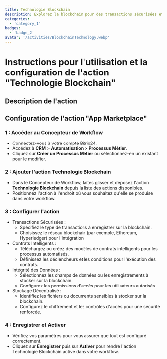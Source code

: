 ```yaml
---
title: Technologie Blockchain
description: Explorez la blockchain pour des transactions sécurisées et transparentes.
categories: 
  - 'category_1'
badges: 
  - 'badge_2'
avatar: '/activities/BlockchainTechnology.webp'
---
```

# Instructions pour l'utilisation et la configuration de l'action "Technologie Blockchain"

## Description de l'action

## **Configuration de l'action "App Marketplace"**

### 1 : Accéder au Concepteur de Workflow
- Connectez-vous à votre compte Bitrix24.
- Accédez à **CRM** > **Automatisation** > **Processus Métier**.
- Cliquez sur **Créer un Processus Métier** ou sélectionnez-en un existant pour le modifier.

### 2 : Ajouter l'action Technologie Blockchain
- Dans le Concepteur de Workflow, faites glisser et déposez l'action **Technologie Blockchain** depuis la liste des actions disponibles.
- Positionnez l'action à l'endroit où vous souhaitez qu'elle se produise dans votre workflow.

### 3 : Configurer l'action
- Transactions Sécurisées :
  - Spécifiez le type de transactions à enregistrer sur la blockchain.
  - Choisissez le réseau blockchain (par exemple, Ethereum, Hyperledger) pour l'intégration.
- Contrats Intelligents :
  - Téléchargez ou créez des modèles de contrats intelligents pour les processus automatisés.
  - Définissez les déclencheurs et les conditions pour l'exécution des contrats.
- Intégrité des Données :
  - Sélectionnez les champs de données ou les enregistrements à stocker sur la blockchain.
  - Configurez les permissions d'accès pour les utilisateurs autorisés.
- Stockage Décentralisé :
  - Identifiez les fichiers ou documents sensibles à stocker sur la blockchain.
  - Configurez le chiffrement et les contrôles d'accès pour une sécurité renforcée.

### 4 : Enregistrer et Activer
- Vérifiez vos paramètres pour vous assurer que tout est configuré correctement.
- Cliquez sur **Enregistrer** puis sur **Activer** pour rendre l'action Technologie Blockchain active dans votre workflow.